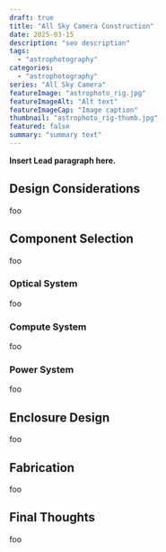 ```yaml
---
draft: true
title: "All Sky Camera Construction"
date: 2025-03-15
description: "seo description"
tags:
  - "astrophotography"
categories:
  - "astrophotography"
series: "All Sky Camera"
featureImage: "astrophoto_rig.jpg"
featureImageAlt: "Alt text"
featureImageCap: "Image caption"
thumbnail: "astrophoto_rig-thumb.jpg"
featured: false
summary: "summary text"
---
```


**Insert Lead paragraph here.**

## Design Considerations

foo

## Component Selection

foo

### Optical System

foo

### Compute System

foo

### Power System

foo

## Enclosure Design

foo

## Fabrication

foo

## Final Thoughts

foo

